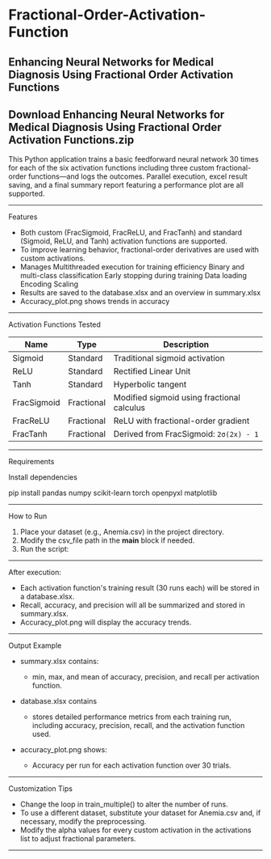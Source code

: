 # Fractional-Order-Activation-Function
Enhancing Neural Networks for Medical Diagnosis Using Fractional Order Activation Functions
---------------------------------------------------------------------------------------------------------------------------------------------------------
Download Enhancing Neural Networks for Medical Diagnosis Using Fractional Order Activation Functions.zip
---------------------------------------------------------------------------------------------------------------------------------------------------------

This Python application trains a basic feedforward neural network 30 times for each of the six activation functions including three custom fractional-order functions—and logs the outcomes. 
Parallel execution, excel result saving, and a final summary report featuring a performance plot are all supported.

---------------------------------------------------------------------------------------------------------------------------------------------------------

Features

- Both custom (FracSigmoid, FracReLU, and FracTanh) and standard (Sigmoid, ReLU, and Tanh) activation functions are supported.
- To improve learning behavior, fractional-order derivatives are used with custom activations.
- Manages 
	Multithreaded execution for training efficiency
	Binary and multi-class classification
	Early stopping during training
	Data loading
	Encoding
	Scaling
- Results are saved to the database.xlsx and an overview in summary.xlsx
- Accuracy_plot.png shows trends in accuracy

---------------------------------------------------------------------------------------------------------------------------------------------------------

Activation Functions Tested

| Name         | Type       | Description                                  |
|--------------|------------|----------------------------------------------|
| Sigmoid      | Standard   | Traditional sigmoid activation               |
| ReLU         | Standard   | Rectified Linear Unit                        |
| Tanh         | Standard   | Hyperbolic tangent                           |
| FracSigmoid  | Fractional | Modified sigmoid using fractional calculus   |
| FracReLU     | Fractional | ReLU with fractional-order gradient          |
| FracTanh     | Fractional | Derived from FracSigmoid: `2σ(2x) - 1`       |

---------------------------------------------------------------------------------------------------------------------------------------------------------

Requirements

Install dependencies 

pip install pandas numpy scikit-learn torch openpyxl matplotlib

---------------------------------------------------------------------------------------------------------------------------------------------------------

How to Run

1. Place your dataset (e.g., Anemia.csv) in the project directory.
2. Modify the csv_file path in the __main__ block if needed.
3. Run the script:

---------------------------------------------------------------------------------------------------------------------------------------------------------

After execution:

- Each activation function's training result (30 runs each) will be stored in a database.xlsx.
- Recall, accuracy, and precision will all be summarized and stored in summary.xlsx. 
- Accuracy_plot.png will display the accuracy trends.

---------------------------------------------------------------------------------------------------------------------------------------------------------

Output Example

- summary.xlsx contains:
  - min, max, and mean of accuracy, precision, and recall per activation function.

- database.xlsx contains 
  - stores detailed performance metrics from each training run, including accuracy, precision, recall, and the activation function used.

- accuracy_plot.png shows:
  - Accuracy per run for each activation function over 30 trials.

---------------------------------------------------------------------------------------------------------------------------------------------------------

Customization Tips

- Change the loop in train_multiple() to alter the number of runs.
- To use a different dataset, substitute your dataset for Anemia.csv and, if necessary, modify the preprocessing.
- Modify the alpha values for every custom activation in the activations list to adjust fractional parameters.

---------------------------------------------------------------------------------------------------------------------------------------------------------

